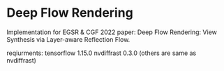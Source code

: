 # Deep Flow Rendering
Implementation for EGSR &amp; CGF 2022 paper:
Deep Flow Rendering: View Synthesis via Layer-aware Reflection Flow.

reqiurments:
tensorflow 1.15.0
nvdiffrast 0.3.0
(others are same as nvdiffrast)
